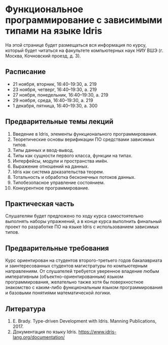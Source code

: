 # Функциональное программирование с зависимыми типами на языке Idris

На этой странице будет размещаться вся информация по курсу, который будет читаться на факультете компьютерных наук НИУ ВШЭ (г. Москва, Кочновский проезд, д. 3).

## Расписание
* 21 ноября, вторник, 16:40–19:30, а. 219
* 23 ноября, четверг, 16:40–19:30, а. 219
* 27 ноября, понедельник, 16:40–19:30, а. 219
* 29 ноября, среда, 16:40–19:30, а. 219
* 1 декабря, пятница, 16:40–19:30, а. 300

## Предварительные темы лекций
1. Введение в Idris, элементы функционального программирования.
2. Теоретические основы верификации ПО средствами зависимых типов.
3. Типы данных и ввод-вывод.
4. Типы как сущности первого класса, функции на типах.
5. Интерфейсы, модули и пространства имён.
6. Выражение отношений на данных.
7. Idris как система доказательства теорем.
8. Тотальность и обработка бесконечных потоков данных.
9. Типобезопасное управление состоянием.
10. Конкурентное программирование.

## Практическая часть
Слушателям будет предложено по ходу курса самостоятельно выполнять наборы упражнений, 
а в конце курса выполнить финальный проект по разработке ПО на языке Idris с использованием зависимых типов.

## Предварительные требования
Курс ориентирован на студентов второго-третьего годов бакалавриата и заинтересованных студентов
магистратуры по компьютерным направлениям. От слушателей требуется уверенное владение любым
императивным (объектно-ориентированным) языком программирования, желательно также хотя бы
поверхностное знакомство с каким-либо функциональным языком программирования и базовыми понятиями
математической логики.

## Литература
1. E. Brady. Type-driven Development with Idris. Manning Publications, 2017.
2. Документация по языку Idris. https://www.idris-lang.org/documentation/
